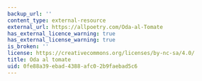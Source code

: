 ```yaml
---
backup_url: ''
content_type: external-resource
external_url: https://allpoetry.com/Oda-al-Tomate
has_external_licence_warning: true
has_external_license_warning: true
is_broken: ''
license: https://creativecommons.org/licenses/by-nc-sa/4.0/
title: Oda al tomate
uid: 0fe88a39-ebad-4388-afc0-2b9faebad5c6
---
```

